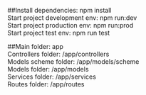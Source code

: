 ##Install dependencies: npm install <br/>
Start project development env: npm run:dev <br/>
Start project production env: npm run:prod <br/>
Start project test env: npm run test <br/>

##Main folder: app <br/>
Controllers folder: /app/controllers <br/>
Models scheme folder: /app/models/scheme <br/>
Models folder: /app/models <br/>
Services folder: /app/services <br/>
Routes folder: /app/routes <br/>
